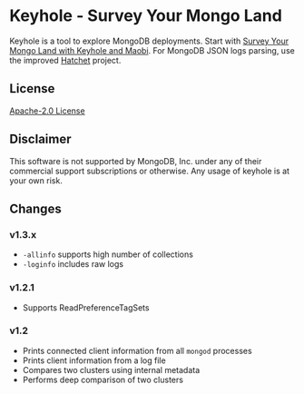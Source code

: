 # Keyhole - Survey Your Mongo Land

Keyhole is a tool to explore MongoDB deployments. Start with [Survey Your Mongo Land with Keyhole and Maobi](https://www.simagix.com/2023/08/survey-your-mongo-land-with-keyhole-and.html).  For MongoDB JSON logs parsing, use the improved [Hatchet](https://github.com/simagix/hatchet) project.

## License

[Apache-2.0 License](LICENSE)

## Disclaimer

This software is not supported by MongoDB, Inc. under any of their commercial support subscriptions or otherwise. Any usage of keyhole is at your own risk.

## Changes
### v1.3.x
- `-allinfo` supports high number of collections
- `-loginfo` includes raw logs

### v1.2.1
- Supports ReadPreferenceTagSets

### v1.2
- Prints connected client information from all `mongod` processes
- Prints client information from a log file
- Compares two clusters using internal metadata
- Performs deep comparison of two clusters
